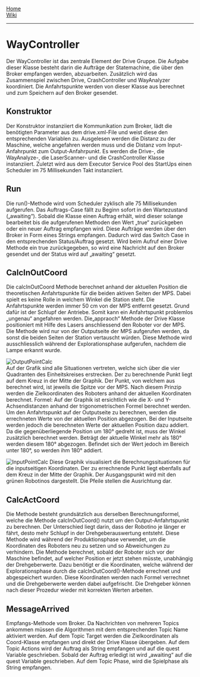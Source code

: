 [Home](home)  
[Wiki](WikiSolidus)  

-------------------

# WayController
Der WayController ist das zentrale Element der Drive Gruppe. Die Aufgabe dieser Klasse besteht darin die Aufträge der Statemachine, die über den Broker empfangen werden, abzuarbeiten. Zusätzlich wird das Zusammenspiel zwischen Drive, CrashController und WayAnalyzer koordiniert. Die Anfahrtspunkte werden von dieser Klasse aus berechnet und zum Speichern auf den Broker gesendet.

## Konstruktor
Der Konstruktor instanziiert die Kommunikation zum Broker, lädt die benötigten Parameter aus dem drive.xml-File und weist diese den entsprechenden Variablen zu.
Ausgelesen werden die Distanz zu der Maschine, welche angefahren werden muss und die Distanz vom Input-Anfahrpunkt zum Output-Anfahrpunkt.
Es werden die Drive-, die WayAnalyze-, die LaserScanner- und die CrashController Klasse instanziiert.
Zuletzt wird aus dem Executor Service Pool des StartUps einen Scheduler im 75 Millisekunden Takt instanziiert.

## Run
Die run()-Methode wird vom Scheduler zyklisch alle 75 Millisekunden aufgerufen. Das Auftrags-Case fällt zu Beginn sofort in den Wartezustand („awaiting“). Sobald die Klasse einen Auftrag erhält, wird dieser solange bearbeitet bis die aufgerufenen Methoden den Wert „true“ zurückgeben oder ein neuer Auftrag empfangen wird. Diese Aufträge werden über den Broker in Form eines Strings empfangen. Dadurch wird das Switch Case in den entsprechenden Status/Auftrag gesetzt. Wird beim Aufruf einer Drive Methode ein true zurückgegeben, so wird eine Nachricht auf den Broker gesendet und der Status wird auf „awaiting“ gesetzt.

## CalcInOutCoord
Die calcInOutCoord Methode berechnet anhand der aktuellen Position die theoretischen Anfahrtspunkte für die beiden aktiven Seiten der MPS. Dabei spielt es keine Rolle in welchem Winkel die Station steht. Die Anfahrtspunkte werden immer 50 cm von der MPS entfernt gesetzt. Grund dafür ist der Schlupf der Antriebe. Somit kann ein Anfahrtspunkt problemlos „ungenau“ angefahren werden. Die„appraoch“ Methode der Drive Klasse positioniert mit Hilfe des Lasers anschliessend den Roboter vor der MPS.
Die Methode wird nur von der Outputseite der MPS aufgerufen werden, da sonst die beiden Seiten der Station vertauscht würden. Diese Methode wird ausschliesslich während der Explorationsphase aufgerufen, nachdem die Lampe erkannt wurde. 

![OutputPointCalc](https://gitlab.com/solidus/hefei/uploads/0a061bb62d836877e8d4117ab6c5a80b/OutputPointCalc.jpg)  
Auf der Grafik sind alle Situationen vertreten, welche sich über die vier Quadranten des Einheitskreises erstrecken. Der zu berechnende Punkt liegt auf dem Kreuz in der Mitte der Graphik. Der Punkt, von welchem aus berechnet wird, ist jeweils die Spitze vor der MPS. Nach diesem Prinzip werden die Zielkoordinaten des Roboters anhand der aktuellen Koordinaten berechnet.
Formel:
Auf der Graphik ist ersichtlich wie die X- und Y-Achsendistanzen anhand der trigonometrischen Formel berechnet werden.
Um den Anfahrtspunkt auf der Outputseite zu berechnen, werden die errechneten Werte von der aktuellen Position abgezogen.
Bei der Inputseite werden jedoch die berechneten Werte der aktuellen Position dazu addiert. Da die gegenüberliegende Position um 180° gedreht ist, muss der Winkel zusätzlich berechnet werden. Beträgt der aktuelle Winkel mehr als 180° werden diesem 180° abgezogen. Befindet sich der Wert jedoch im Bereich unter 180°, so werden ihm 180° addiert.

![InputPointCalc](https://gitlab.com/solidus/hefei/uploads/4a6609e74a94a574c66c3de88134a24c/InputPointCalc.jpg)
Diese Graphik visualisiert die Berechnungssituationen für die inputseitigen Koordinaten. Der zu errechnende Punkt liegt ebenfalls auf dem Kreuz in der Mitte der Graphik. Der Ausgangspunkt wird mit den grünen Robotinos dargestellt. Die Pfeile stellen die Ausrichtung dar.

## CalcActCoord

Die Methode besteht grundsätzlich aus derselben Berechnungsformel, welche die Methode calcInOutCoord() nutzt um den Output-Anfahrtspunkt zu berechnen. Der Unterschied liegt darin, dass der Robotino je länger er fährt, desto mehr Schlupf in der Drehgeberauswertung entsteht. Diese Methode wird während der Produktionsphase verwendet, um die Koordinaten des Roboters neu zu setzen und so Abweichungen zu verhindern.
Die Methode berechnet, sobald der Roboter sich vor der Maschine befindet, auf welcher Position er jetzt stehen müsste, unabhängig der Drehgeberwerte. Dazu benötigt er die Koordinaten, welche während der Explorationsphase durch die calcInOutCoord()-Methode errechnet und abgespeichert wurden. Diese Koordinaten werden nach Formel verrechnet und die Drehgeberwerte werden dabei aufgefrischt. Die Drehgeber können nach dieser Prozedur wieder mit korrekten Werten arbeiten.

## MessageArrived
Empfangs-Methode vom Broker. Da Nachrichten von mehreren Topics ankommen müssen die Algorithmen mit dem entsprechenden Topic Name aktiviert werden.
Auf dem Topic Target werden die Zielkoordinaten als Coord-Klasse empfangen und direkt der Drive Klasse übergeben.
Auf dem Topic Actions wird der Auftrag als String empfangen und auf die quest Variable geschrieben. Sobald der Auftrag erledigt ist wird „awaiting“ auf die quest Variable geschrieben.
Auf dem Topic Phase, wird die Spielphase als String empfangen.
